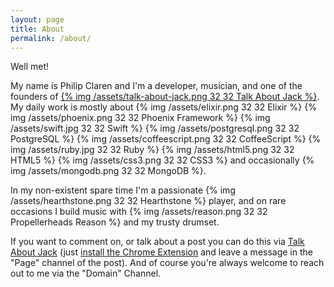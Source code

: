 ```yaml
---
layout: page
title: About
permalink: /about/
---
```


Well met! 

My name is Philip Claren and I'm a developer, musician, and one of the founders of [{% img /assets/talk-about-jack.png 32 32 Talk About Jack %}](http://jack.chat).
My daily work is mostly about {% img /assets/elixir.png 32 32 Elixir %}
                              {% img /assets/phoenix.png 32 32 Phoenix Framework %}
                              {% img /assets/swift.jpg 32 32 Swift %}
                              {% img /assets/postgresql.png 32 32 PostgreSQL %}
                              {% img /assets/coffeescript.png 32 32 CoffeeScript %}
                              {% img /assets/ruby.jpg 32 32 Ruby %}
                              {% img /assets/html5.png 32 32 HTML5 %}
                              {% img /assets/css3.png 32 32 CSS3 %}
                               and occasionally {% img /assets/mongodb.png 32 32 MongoDB %}.


In my non-existent spare time I'm a passionate {% img /assets/hearthstone.png 32 32 Hearthstone %} player, and on rare occasions I build music with {% img /assets/reason.png 32 32 Propellerheads Reason %} and my trusty drumset.

If you want to comment on, or talk about a post you can do this via [Talk About Jack](http://jack.chat) (just [install the Chrome Extension](https://chrome.google.com/webstore/detail/talk-about-jack/mfjhkijmchogjenmblohgkifnakapbhf) and leave a message in the "Page" channel of the post).
And of course you're always welcome to reach out to me via the "Domain" Channel.
